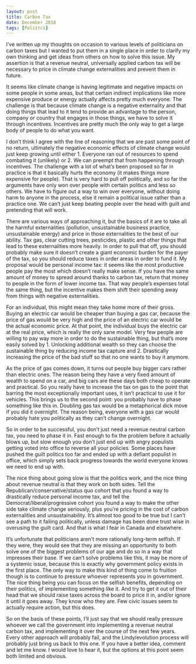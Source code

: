 ```yaml
---
layout: post
title: Carbon Tax
date: December 2018
tags: [Poliitcs]
---
```

I’ve written up my thoughts on occasion to various levels of politicians on carbon taxes but I wanted to put them in a single place in order to clarify my own thinking and get ideas from others on how to solve this issue. My assertion is that a revenue neutral, universally applied carbon tax will be necessary to price in climate change externalities and prevent them in future.

It seems like climate change is having legitimate and negative impacts on some people in some areas, but that certain indirect implications like more expensive produce or energy actually affects pretty much everyone. The challenge is that because climate change is a negative externality and that doing things that lead to it tend to provide an advantage to the person, company or country that engages in those things, we have to solve it through incentives. Incentives are pretty much the only way to get a large body of people to do what you want.

I don’t think I agree with the line of reasoning that we are past some point of no return, ultimately the negative economic effects of climate change would just keep growing until either 1. Everyone ran out of resources to spend combating it (unlikely) or 2. We can preempt that from happening through incentives. The challenge with a lot of what’s been proposed so far in practice is that it basically hurts the economy (it makes things more expensive for people). That is very hard to pull off politically, and so far the arguments have only won over people with certain politics and less so others. We have to figure out a way to win over everyone, without doing harm to anyone in the process, else it remain a political issue rather than a practice one. We can’t just keep beating people over the head with guilt and pretending that will work.

There are various ways of approaching it, but the basics of it are to take all the harmful externalities (pollution, unsustainable business practice, unsustainable energy) and price in those externalities to the best of our ability. Tax gas, clear cutting trees, pesticides, plastic and other things that lead to these externalities more heavily. In order to pull that off, you should probably make sure it doesn’t create a giant economic burden for the payer of the tax, so you should reduce taxes in order areas in order to fund it. My proposal would be personal income tax: it seems like the most productive people pay the most which doesn’t really make sense. If you have the same amount of money to spread around thanks to carbon tax, return that money to people in the form of lower income tax. That way people’s expenses total the same thing, but the incentive makes them shift their spending away from things with negative externalities.

For an individual, this might mean they take home more of their gross. Buying an electric car would be cheaper than buying a gas car, because the price of gas would be very high and the price of an electric car would be the actual economic price. At that point, the individual buys the electric car at the real price, which is really the only sane model. Very few people are willing to pay way more in order to do the sustainable thing, but that’s more easily solved by 1. Unlocking additional wealth so they can choose the sustainable thing by reducing income tax capture and 2. Drastically increasing the price of the bad stuff so that no one wants to buy it anymore.

As the price of gas comes down, it turns out people buy bigger cars rather than electric ones. The reason being they have a very fixed amount of wealth to spend on a car, and big cars are these days both cheap to operate and practical. So you really have to increase the tax on gas to the point that barring the most exceptionally important uses, it isn’t practical to use it for vehicles. This brings us to the second point: you probably have to phase something like this in. Doubling gas tax would be a metaphorical dick move if you did it overnight. The reason being, everyone with a gas car would probably hate you politically as they can’t change overnight.

So in order to be successful, you don’t just need a revenue neutral carbon tax, you need to phase it in. Fast enough to fix the problem before it actually blows up, but slow enough you don’t just end up with angry populists getting voted into office to reverse all your policies. Some places have pushed the guilt politics too far and ended up with a defiant populist in office, which simply sets back progress towards the world everyone knows we need to end up with.

The nice thing about going slow is that the politics work, and the nice thing about revenue neutral is that they work on both sides. Tell the Republican/conservative/status quo cohort that you found a way to drastically reduce personal income tax, and tell the Democrat/liberal/progressive cohort you found a way to make the other side take climate change seriously, plus you’re pricing in the cost of carbon externalities and unsustainability. It’s almost too good to be true but I can’t see a path to it failing politically, unless damage has been done trust wise in overusing the guilt card. And that is what I fear in Canada and elsewhere.

It’s unfortunate that politicians aren’t more rationally long-term selfish. If they were, they would see that they are missing an opportunity to both solve one of the biggest problems of our age and do so in a way that impresses their base. If we can’t solve problems like this, it may be more of a systemic issue, because this is exactly why government policy exists in the first place. The only way to make this kind of thing come to fruition though is to continue to pressure whoever represents you in government. The nice thing being you can focus on the selfish benefits, depending on their politics, of implementing something like it. And try to get it out of their head that we should raise taxes across the board to price it in, and/or ignore it until it goes away. They know who they are. Few civic issues seem to actually require action, but this does.

So on the basis of these points, I’ll just say that we should really pressure whoever we call the government into implementing a revenue neutral carbon tax, and implementing it over the course of the next few years. Every other approach will probably fail, and the Lindy/evolution process will probably just bring us back to this one. If you have a better idea, comment and let me know. I would love to hear it, but the options at this point seem both limited and obvious.
